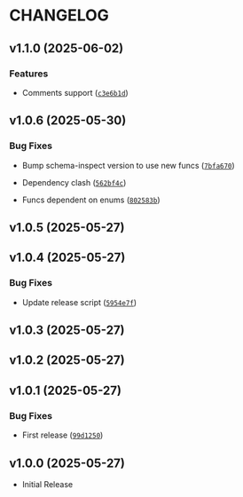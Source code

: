 # CHANGELOG

<!-- version list -->

## v1.1.0 (2025-06-02)

### Features

- Comments support
  ([`c3e6b1d`](https://github.com/PhilipWee/migra/commit/c3e6b1de997dba8e12c867010fb4fab646acd65f))


## v1.0.6 (2025-05-30)

### Bug Fixes

- Bump schema-inspect version to use new funcs
  ([`7bfa670`](https://github.com/PhilipWee/migra/commit/7bfa670555dd3cca09054b69835e1b58097f6e9a))

- Dependency clash
  ([`562bf4c`](https://github.com/PhilipWee/migra/commit/562bf4c2476143e6dfce4f201ab2e0b3f55610b6))

- Funcs dependent on enums
  ([`802583b`](https://github.com/PhilipWee/migra/commit/802583b46d487b0dfbaf9649208eff019494aea1))


## v1.0.5 (2025-05-27)


## v1.0.4 (2025-05-27)

### Bug Fixes

- Update release script
  ([`5954e7f`](https://github.com/PhilipWee/migra/commit/5954e7ff86382c0928897dff572b43f902e42237))


## v1.0.3 (2025-05-27)


## v1.0.2 (2025-05-27)


## v1.0.1 (2025-05-27)

### Bug Fixes

- First release
  ([`99d1250`](https://github.com/PhilipWee/migra/commit/99d1250bb26a47e8cfadbfbb33112b1c75e4dd0d))


## v1.0.0 (2025-05-27)

- Initial Release
